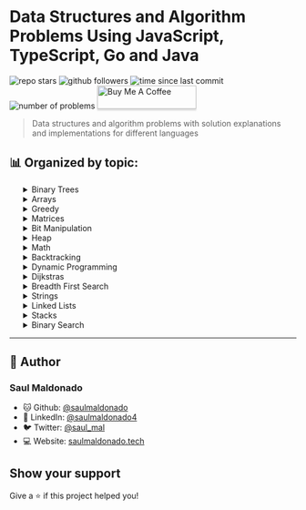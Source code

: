 # Data Structures and Algorithm Problems Using JavaScript, TypeScript, Go and Java

![repo stars](https://img.shields.io/github/stars/saulmaldonado/ds-and-algorithms?style=social)
![github followers](https://img.shields.io/github/followers/saulmaldonado?style=social)
![time since last commit](https://img.shields.io/github/last-commit/saulmaldonado/ds-and-algorithms)
![number of problems](https://img.shields.io/badge/no.%20of%20problems-101-blue)
<a href="https://www.buymeacoffee.com/saulmaldonado" target="_blank"><img src="https://www.buymeacoffee.com/assets/img/custom_images/orange_img.png" alt="Buy Me A Coffee" style="height: 41px !important;width: 174px !important;box-shadow: 0px 3px 2px 0px rgba(190, 190, 190, 0.5) !important;-webkit-box-shadow: 0px 3px 2px 0px rgba(190, 190, 190, 0.5) !important;" ></a>

> Data structures and algorithm problems with solution explanations and implementations for different languages

## 📊 Organized by topic:

<div>
  <ul>
    <details>
  <summary>Binary Trees</summary>
    <ul>
      <li>
  <a href="binary-trees/trim-a-binary-search-tree">
    Trim A Binary Search Tree
  </a> - Medium
</li><li>
  <a href="binary-trees/find-a-corresponding-node-of-a-binary-tree-in-a-clone-of-that-tree">
    Find A Corresponding Node Of A Binary Tree In A Clone Of That Tree
  </a> - Easy
</li><li>
  <a href="binary-trees/binary-tree-right-side-view">
    Binary Tree Right Side View
  </a> - Medium
</li><li>
  <a href="binary-trees/vertical-order-traversal-of-a-binary-tree">
    Vertical Order Traversal Of A Binary Tree
  </a> - Hard
</li><li>
  <a href="binary-trees/convert-bst-to-greater-tree">
    Convert Bst To Greater Tree
  </a> - Medium
</li>
    </ul>
</details><details>
  <summary>Arrays</summary>
    <ul>
      <li>
  <a href="arrays/search-in-rotated-array-ii">
    Search In Rotated Array Ii
  </a> - Medium
</li><li>
  <a href="arrays/create-sorted-array-through-instructions">
    Create Sorted Array Through Instructions
  </a> - Hard
</li><li>
  <a href="arrays/minimum-operations-to-reduce-x-to-zero">
    Minimum Operations To Reduce X To Zero
  </a> - Medium
</li><li>
  <a href="arrays/check-if-array-is-sorted-and-rotated">
    Check If Array Is Sorted And Rotated
  </a> - Easy
</li><li>
  <a href="arrays/remove-elements">
    Remove Elements
  </a> - Easy
</li><li>
  <a href="arrays/next-permutation">
    Next Permutation
  </a> - Medium
</li><li>
  <a href="arrays/search-in-rotated-array">
    Search In Rotated Array
  </a> - Medium
</li><li>
  <a href="arrays/2sum">
    2sum
  </a> - Easy
</li><li>
  <a href="arrays/3sum">
    3sum
  </a> - Medium
</li><li>
  <a href="arrays/container-with-most-water">
    Container With Most Water
  </a> - Medium
</li><li>
  <a href="arrays/sum-of-absolute-differences-in-a-sorted-array">
    Sum Of Absolute Differences In A Sorted Array
  </a> - Medium
</li><li>
  <a href="arrays/shortest-distance-to-a-character">
    Shortest Distance To A Character
  </a> - Easy
</li><li>
  <a href="arrays/longest-consecutive-sequence">
    Longest Consecutive Sequence
  </a> - Hard
</li><li>
  <a href="arrays/peeking-iterator">
    Peeking Iterator
  </a> - Medium
</li><li>
  <a href="arrays/best-time-to-buy-and-sell-stock">
    Best Time To Buy And Sell Stock
  </a> - Easy
</li><li>
  <a href="arrays/merge-intervals">
    Merge Intervals
  </a> - Medium
</li><li>
  <a href="arrays/remove-duplicates-from-sorted-array">
    Remove Duplicates From Sorted Array
  </a> - Easy
</li><li>
  <a href="arrays/boats-to-save-people">
    Boats To Save People
  </a> - Medium
</li><li>
  <a href="arrays/max-number-of-k-sum-pairs">
    Max Number Of K Sum Pairs
  </a> - Medium
</li><li>
  <a href="arrays/substring-with-concatenation-of-all-words">
    Substring With Concatenation Of All Words
  </a> - Hard
</li><li>
  <a href="arrays/merge-sorted-array">
    Merge Sorted Array
  </a> - Easy
</li><li>
  <a href="arrays/check-if-all-1s-are-at-least-length-k-places-away">
    Check If All 1s Are At Least Length K Places Away
  </a> - Easy
</li><li>
  <a href="arrays/kth-largest-element-in-an-array">
    Kth Largest Element In An Array
  </a> - Medium
</li><li>
  <a href="arrays/contains-duplicate">
    Contains Duplicate
  </a> - Easy
</li><li>
  <a href="arrays/kth-missing-positive-number">
    Kth Missing Positive Number
  </a> - easy
</li><li>
  <a href="arrays/average-waiting-time">
    Average Waiting Time
  </a> - Medium
</li><li>
  <a href="arrays/longest-harmonious-subsequence">
    Longest Harmonious Subsequence
  </a> - Easy
</li><li>
  <a href="arrays/best-time-to-buy-and-sell-stock-ii">
    Best Time To Buy And Sell Stock Ii
  </a> - Easy
</li><li>
  <a href="arrays/first-missing-positive">
    First Missing Positive
  </a> - Hard
</li>
    </ul>
</details><details>
  <summary>Greedy</summary>
    <ul>
      <li>
  <a href="greedy/jump-game-ii">
    Jump Game Ii
  </a> - Hard
</li><li>
  <a href="greedy/jump-game">
    Jump Game
  </a> - Medium
</li><li>
  <a href="greedy/smallest-string-with-a-given-numeric-value">
    Smallest String With A Given Numeric Value
  </a> - Medium
</li>
    </ul>
</details><details>
  <summary>Matrices</summary>
    <ul>
      <li>
  <a href="matrices/valid-sudoku">
    Valid Sudoku
  </a> - Medium
</li><li>
  <a href="matrices/game-of-life">
    Game Of Life
  </a> - Medium
</li><li>
  <a href="matrices/rotate-image">
    Rotate Image
  </a> - Medium
</li><li>
  <a href="matrices/sort-the-matrix-diagonally">
    Sort The Matrix Diagonally
  </a> - Medium
</li>
    </ul>
</details><details>
  <summary>Bit Manipulation</summary>
    <ul>
      <li>
  <a href="bit-manipulation/number-of-steps-to-reduce-a-number-to-zero">
    Number Of Steps To Reduce A Number To Zero
  </a> - Easy
</li><li>
  <a href="bit-manipulation/single-number">
    Single Number
  </a> - Easy
</li><li>
  <a href="bit-manipulation/divide-two-integers">
    Divide Two Integers
  </a> - Medium
</li><li>
  <a href="bit-manipulation/concatenation-of-consecutive-binary-numbers">
    Concatenation Of Consecutive Binary Numbers
  </a> - Medium
</li><li>
  <a href="bit-manipulation/number-of-1-bits">
    Number Of 1 Bits
  </a> - Medium
</li>
    </ul>
</details><details>
  <summary>Heap</summary>
    <ul>
      <li>
  <a href="heap/priority-queue">
    Priority Queue
  </a> - Medium
</li><li>
  <a href="heap/minimize-deviation-in-array">
    Minimize Deviation In Array
  </a> - Hard
</li>
    </ul>
</details><details>
  <summary>Math</summary>
    <ul>
      <li>
  <a href="math/reverse-integer">
    Reverse Integer
  </a> - Easy
</li><li>
  <a href="math/nim-game">
    Nim Game
  </a> - Easy
</li><li>
  <a href="math/maximum-score-from-removing-stones">
    Maximum Score From Removing Stones
  </a> - Medium
</li><li>
  <a href="math/palindrome-number">
    Palindrome Number
  </a> - Easy
</li>
    </ul>
</details><details>
  <summary>Backtracking</summary>
    <ul>
      <li>
  <a href="backtracking/combination-sum">
    Combination Sum
  </a> - Medium
</li><li>
  <a href="backtracking/permutations-ii">
    Permutations Ii
  </a> - Medium
</li><li>
  <a href="backtracking/sudoku-solver">
    Sudoku Solver
  </a> - Hard
</li><li>
  <a href="backtracking/permutations">
    Permutations
  </a> - Medium
</li><li>
  <a href="backtracking/q-queens">
    Q Queens
  </a> - Hard
</li><li>
  <a href="backtracking/combination-sum-ii">
    Combination Sum Ii
  </a> - Medium
</li>
    </ul>
</details><details>
  <summary>Dynamic Programming</summary>
    <ul>
      <li>
  <a href="dynamic-programming/unique-paths">
    Unique Paths
  </a> - Medium
</li><li>
  <a href="dynamic-programming/trapping-rain-water">
    Trapping Rain Water
  </a> - Hard
</li><li>
  <a href="dynamic-programming/remove-boxes">
    Remove Boxes
  </a> - Hard
</li><li>
  <a href="dynamic-programming/maximal-square">
    Maximal Square
  </a> - Medium
</li><li>
  <a href="dynamic-programming/regular-expression-matching">
    Regular Expression Matching
  </a> - Hard
</li><li>
  <a href="dynamic-programming/minimum-path-sum">
    Minimum Path Sum
  </a> - Medium
</li><li>
  <a href="dynamic-programming/cherry-pickup-ii">
    Cherry Pickup Ii
  </a> - Hard
</li><li>
  <a href="dynamic-programming/get-maximum-in-generated-array">
    Get Maximum In Generated Array
  </a> - Easy
</li>
    </ul>
</details><details>
  <summary>Dijkstras</summary>
    <ul>
      <li>
  <a href="dijkstras/path-with-minimum-effort">
    Path With Minimum Effort
  </a> - Medium
</li>
    </ul>
</details><details>
  <summary>Breadth First Search</summary>
    <ul>
      <li>
  <a href="breadth-first-search/is-graph-bipartite">
    Is Graph Bipartite
  </a> - Medium
</li><li>
  <a href="breadth-first-search/word-ladder">
    Word Ladder
  </a> - Hard
</li><li>
  <a href="breadth-first-search/shortest-path-in-binary-matrix">
    Shortest Path In Binary Matrix
  </a> - Medium
</li>
    </ul>
</details><details>
  <summary>Strings</summary>
    <ul>
      <li>
  <a href="strings/longest-palindromic-substring">
    Longest Palindromic Substring
  </a> - Medium
</li><li>
  <a href="strings/strStr">
    StrStr
  </a> - Easy
</li><li>
  <a href="strings/group-anagrams">
    Group Anagrams
  </a> - Medium
</li><li>
  <a href="strings/multiply-strings">
    Multiply Strings
  </a> - Medium
</li><li>
  <a href="strings/zigzag-conversion">
    Zigzag Conversion
  </a> - Medium
</li><li>
  <a href="strings/valid-anagram">
    Valid Anagram
  </a> - Easy
</li><li>
  <a href="strings/wildcard-matching">
    Wildcard Matching
  </a> - Hard
</li><li>
  <a href="strings/string-to-integer">
    String To Integer
  </a> - Medium
</li><li>
  <a href="strings/check-if-two-string-arrays-are-equivalent">
    Check If Two String Arrays Are Equivalent
  </a> - Easy
</li><li>
  <a href="strings/determine-if-two-strings-are-close">
    Determine If Two Strings Are Close
  </a> - Medium
</li><li>
  <a href="strings/count-and-say">
    Count And Say
  </a> - Easy
</li><li>
  <a href="strings/generate-parentheses">
    Generate Parentheses
  </a> - Medium
</li><li>
  <a href="strings/longest-common-prefix">
    Longest Common Prefix
  </a> - Easy
</li><li>
  <a href="strings/letter-combinations-of-a-phone-number">
    Letter Combinations Of A Phone Number
  </a> - Medium
</li><li>
  <a href="strings/longest-substring-without-repeating-characters">
    Longest Substring Without Repeating Characters
  </a> - Medium
</li><li>
  <a href="strings/longest-valid-parentheses">
    Longest Valid Parentheses
  </a> - Hard
</li>
    </ul>
</details><details>
  <summary>Linked Lists</summary>
    <ul>
      <li>
  <a href="linked-lists/reverse-nodes-in-k-group">
    Reverse Nodes In K Group
  </a> - Hard
</li><li>
  <a href="linked-lists/simplify-path">
    Simplify Path
  </a> - Medium
</li><li>
  <a href="linked-lists/add-two-numbers">
    Add Two Numbers
  </a> - Medium
</li><li>
  <a href="linked-lists/merge-two-sorted-lists">
    Merge Two Sorted Lists
  </a> - Easy
</li><li>
  <a href="linked-lists/lru-cache">
    Lru Cache
  </a> - Medium
</li><li>
  <a href="linked-lists/copy-list-with-random-pointer">
    Copy List With Random Pointer
  </a> - Medium
</li><li>
  <a href="linked-lists/merge-k-sorted-lists">
    Merge K Sorted Lists
  </a> - Hard
</li><li>
  <a href="linked-lists/linked-list-cycle">
    Linked List Cycle
  </a> - Easy
</li><li>
  <a href="linked-lists/remove-nth-node-from-end-of-list">
    Remove Nth Node From End Of List
  </a> - Medium
</li>
    </ul>
</details><details>
  <summary>Stacks</summary>
    <ul>
      <li>
  <a href="stacks/find-the-most-competitive-subsequence">
    Find The Most Competitive Subsequence
  </a> - Medium
</li><li>
  <a href="stacks/valid-parentheses">
    Valid Parentheses
  </a> - Easy
</li>
    </ul>
</details><details>
  <summary>Binary Search</summary>
    <ul>
      <li>
  <a href="binary-search/find-first-and-last-position-of-element-in-sorted-array">
    Find First And Last Position Of Element In Sorted Array
  </a> - Medium
</li><li>
  <a href="binary-search/search-insert-position">
    Search Insert Position
  </a> - Easy
</li><li>
  <a href="binary-search/median-of-two-sorted-arrays">
    Median Of Two Sorted Arrays
  </a> - Hard
</li><li>
  <a href="binary-search/sqrtx">
    Sqrtx
  </a> - Easy
</li>
    </ul>
</details>
  </ul>
</div>

---

## 👤 Author

### Saul Maldonado

- 🐱 Github: [@saulmaldonado](https://github.com/saulmaldonado)
- 🤝 LinkedIn: [@saulmaldonado4](https://www.linkedin.com/in/saulmaldonado4/)
- 🐦 Twitter: [@saul_mal](https://twitter.com/saul_mal)
- 💻 Website: [saulmaldonado.tech](https://saulmaldonado.tech/)

## Show your support

Give a ⭐️ if this project helped you!
